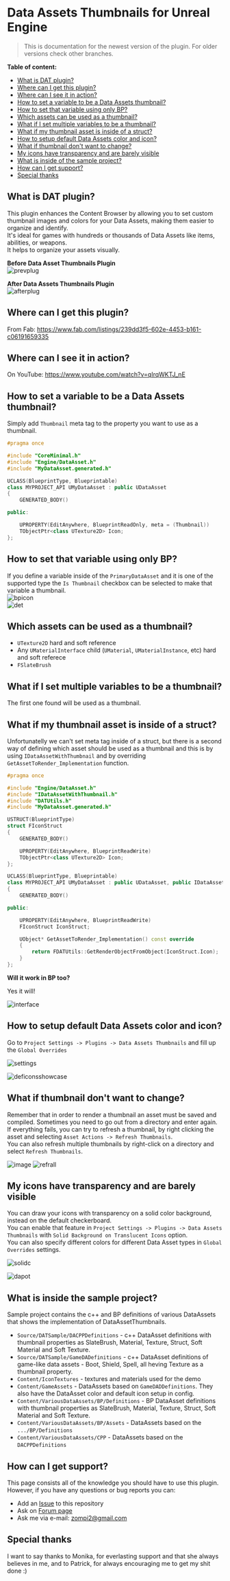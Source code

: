 # Data Assets Thumbnails for Unreal Engine

> This is documentation for the newest version of the plugin. For older versions check other branches.

**Table of content:**
- [What is DAT plugin?](#what-is-dat-plugin)
- [Where can I get this plugin?](#where-can-i-get-this-plugin)
- [Where can I see it in action?](#where-can-i-see-it-in-action)
- [How to set a variable to be a Data Assets thumbnail?](#how-to-set-a-variable-to-be-a-data-assets-thumbnail)
- [How to set that variable using only BP?](#how-to-set-that-variable-using-only-bp)
- [Which assets can be used as a thumbnail?](#which-assets-can-be-used-as-a-thumbnail)
- [What if I set multiple variables to be a thumbnail?](#what-if-i-set-multiple-variables-to-be-a-thumbnail)
- [What if my thumbnail asset is inside of a struct?](#what-if-my-thumbnail-asset-is-inside-of-a-struct)
- [How to setup default Data Assets color and icon?](#how-to-setup-default-data-assets-color-and-icon)
- [What if thumbnail don't want to change?](#what-if-thumbnail-dont-want-to-change)
- [My icons have transparency and are barely visible](#my-icons-have-transparency-and-are-barely-visible)
- [What is inside of the sample project?](#what-is-inside-the-sample-project)
- [How can I get support?](#how-can-i-get-support)
- [Special thanks](#special-thanks)

## What is DAT plugin?

This plugin enhances the Content Browser by allowing you to set custom thumbnail images and colors for your Data Assets, making them easier to organize and identify.  
It's ideal for games with hundreds or thousands of Data Assets like items, abilities, or weapons.  
It helps to organize your assets visually.
  
**Before Data Asset Thumbnails Plugin**  
![prevplug](https://github.com/user-attachments/assets/33402349-039e-4464-b993-8985539842fe)

**After Data Assets Thumbnails Plugin**  
![afterplug](https://github.com/user-attachments/assets/0ab33713-d906-4003-95d9-b9b4e04fa55a)
  
## Where can I get this plugin?  

From Fab: https://www.fab.com/listings/239dd3f5-602e-4453-b161-c06191659335

## Where can I see it in action?  

On YouTube: https://www.youtube.com/watch?v=qIrqWKTJ_nE

## How to set a variable to be a Data Assets thumbnail?  

Simply add `Thumbnail` meta tag to the property you want to use as a thumbnail.

```cpp
#pragma once

#include "CoreMinimal.h"
#include "Engine/DataAsset.h"
#include "MyDataAsset.generated.h"

UCLASS(BlueprintType, Blueprintable)
class MYPROJECT_API UMyDataAsset : public UDataAsset
{
	GENERATED_BODY()

public:

	UPROPERTY(EditAnywhere, BlueprintReadOnly, meta = (Thumbnail))
	TObjectPtr<class UTexture2D> Icon;
};
```

## How to set that variable using only BP?  

If you define a variable inside of the `PrimaryDataAsset` and it is one of the supported type the `Is Thumbnail` checkbox can be selected to make that variable a thumbnail.  
![bpicon](https://github.com/user-attachments/assets/4aa7385d-382e-4401-9cba-5862e0d5c438)  
![det](https://github.com/user-attachments/assets/ce216e1b-692c-46bf-b01f-9f39a7a7059e)  

## Which assets can be used as a thumbnail?

* `UTexture2D` hard and soft reference
* Any `UMaterialInterface` child (`UMaterial`, `UMaterialInstance`, etc) hard and soft referece
* `FSlateBrush`

## What if I set multiple variables to be a thumbnail?  
The first one found will be used as a thumbnail.  

## What if my thumbnail asset is inside of a struct?  
Unfortunatelly we can't set meta tag inside of a struct, but there is a second way of defining which asset should be used as a thumbnail and this is by using `IDataAssetWithThumbnail` and by overriding `GetAssetToRender_Implementation` function.

```cpp
#pragma once

#include "Engine/DataAsset.h"
#include "IDataAssetWithThumbnail.h"
#include "DATUtils.h"
#include "MyDataAsset.generated.h"

USTRUCT(BlueprintType)
struct FIconStruct
{
	GENERATED_BODY()

	UPROPERTY(EditAnywhere, BlueprintReadWrite)
	TObjectPtr<class UTexture2D> Icon;
};

UCLASS(BlueprintType, Blueprintable)
class MYPROJECT_API UMyDataAsset : public UDataAsset, public IDataAssetWithThumbnail
{
	GENERATED_BODY()

public:

	UPROPERTY(EditAnywhere, BlueprintReadWrite)
	FIconStruct IconStruct;

	UObject* GetAssetToRender_Implementation() const override
	{
		return FDATUtils::GetRenderObjectFromObject(IconStruct.Icon);
	}
};
```

**Will it work in BP too?**

Yes it will!

![interface](https://github.com/user-attachments/assets/b49b0948-0e72-4b31-8411-55ece09130f2)

## How to setup default Data Assets color and icon?  

Go to `Project Settings -> Plugins -> Data Assets Thumbnails` and fill up the `Global Overrides`

![settings](https://github.com/user-attachments/assets/11150854-2931-4b45-b197-2c4a61d97cb1)

![deficonsshowcase](https://github.com/user-attachments/assets/237c725a-fbf2-4e94-a5b9-ba96c93b3d3d)

## What if thumbnail don't want to change?  

Remember that in order to render a thumbnail an asset must be saved and compiled. Sometimes you need to go out from a directory and enter again.  
If everything fails, you can try to refresh a thumbnail, by right clicking the asset and selecting `Asset Actions -> Refresh Thumbnails`.  
You can also refresh multiple thumbnails by right-click on a directory and select `Refresh Thumbnails`.  

![image](https://github.com/user-attachments/assets/68c3146b-8682-4945-81d8-6391142f6ab4) ![refrall](https://github.com/user-attachments/assets/793f7df5-aeea-4593-8234-5340f6c329ab)  

## My icons have transparency and are barely visible

You can draw your icons with transparency on a solid color background, instead on the default checkerboard.  
You can enable that feature in `Project Settings -> Plugins -> Data Assets Thumbnails` with `Solid Background on Translucent Icons` option.  
You can also specify different colors for different Data Asset types in `Global Overrides` settings.  

![solidc](https://github.com/user-attachments/assets/ac0e9edc-974a-4e7d-8dad-9cbb01d0781c)

![dapot](https://github.com/user-attachments/assets/0a23b637-9499-40a2-8ef8-d7c891caf7e2)

## What is inside the sample project?

Sample project contains the c++ and BP definitions of various DataAssets that shows the implementation of DataAssetThumbnails.  
* `Source/DATSample/DACPPDefinitions` - c++ DataAsset definitions with thumbnail properties as SlateBrush, Material, Texture, Struct, Soft Material and Soft Texture.
* `Source/DATSample/GameDADefinitions` - c++ DataAsset definitions of game-like data assets - Boot, Shield, Spell, all heving Texture as a thumbnail property.
* `Content/IconTextures` - textures and materials used for the demo
* `Content/GameAssets` - DataAssets based on `GameDADDefinitions`. They also have the DataAsset color and default icon setup in config.
* `Content/VariousDataAssets/BP/Definitions` - BP DataAsset definitions with thumbnail properties as SlateBrush, Material, Texture, Struct, Soft Material and Soft Texture.
* `Content/VariousDataAssets/BP/Assets` - DataAssets based on the `.../BP/Definitions`
* `Content/VariousDataAssets/CPP` - DataAssets based on the `DACPPDefinitions`

## How can I get support?  

This page consists all of the knowledge you should have to use this plugin.  
However, if you have any questions or bug reports you can:
* Add an [Issue](https://github.com/zompi2/DataAssetsThumbnailsSampleProject/issues) to this repository
* Ask on [Forum page](https://forums.unrealengine.com/t/damian-nowakowski-data-assets-thumbnails/2448537)
* Ask me via e-mail: zompi2@gmail.com

## Special thanks 

I want to say thanks to Monika, for everlasting support and that she always believes in me, and to Patrick, for always encouraging me to get my shit done :)
